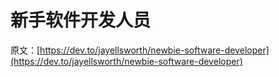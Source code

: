 # 新手软件开发人员

原文：[https://dev.to/jayellsworth/newbie-software-developer](https://dev.to/jayellsworth/newbie-software-developer)